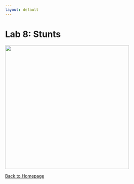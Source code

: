 ```yaml
---
layout: default
---
```


# Lab 8: Stunts

<img src="/FastRobotsSP23/assets/images/construction.jpg" class="center" style="height: 400px;"/>

[Back to Homepage](../)

